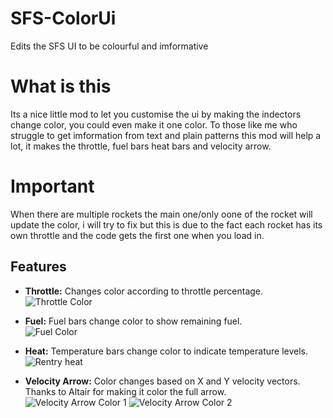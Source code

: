 # SFS-ColorUi
Edits the SFS UI to be colourful and imformative

# What is this
Its a nice little mod to let you customise the ui by making the indectors change color, you could even make it one color.
To those like me who struggle to get imformation from text and plain patterns this mod will help a lot, it makes the throttle, fuel bars heat bars and velocity arrow.

# Important
When there are multiple rockets the main one/only oone of the rocket will update the color, i will try to fix but this is due to the fact each rocket has its own throttle and the code gets the first one when you load in.

## Features
- **Throttle:** Changes color according to throttle percentage. <br>
  ![Throttle Color](https://github.com/Cratior/SFS-ColorUi/assets/55932656/1f0bafd5-953c-4a92-8631-3030d8765635)

- **Fuel:** Fuel bars change color to show remaining fuel.<br>
  ![Fuel Color](https://github.com/Cratior/SFS-ColorUi/assets/55932656/34620d66-6ecd-46d0-b912-1794a1af4dfe)

- **Heat:** Temperature bars change color to indicate temperature levels.<br>
  ![Rentry heat](https://github.com/Cratior/SFS-ColorUi/assets/55932656/8cf057bc-a835-4a6a-ad87-035e2a71b783)

- **Velocity Arrow:** Color changes based on X and Y velocity vectors.<br>
Thanks to Altair for making it color the full arrow.<br>
  ![Velocity Arrow Color 1](https://github.com/Cratior/SFS-ColorUi/assets/55932656/8374bace-5495-476a-a6d1-441b735ea26c)
  ![Velocity Arrow Color 2](https://github.com/Cratior/SFS-ColorUi/assets/55932656/a47cb753-8bfe-4d15-9bcf-27b80231012b)
